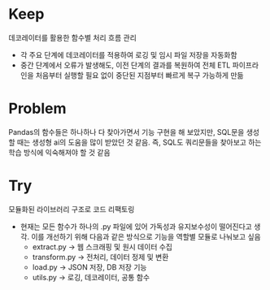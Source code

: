 # Keep
데코레이터를 활용한 함수별 처리 흐름 관리
- 각 주요 단계에 데코레이터를 적용하여 로깅 및 임시 파일 저장을 자동화함
- 중간 단계에서 오류가 발생해도, 이전 단계의 결과를 복원하여 전체 ETL 파이프라인을 처음부터 실행할 필요 없이 중단된 지점부터 빠르게 복구 가능하게 만듦

# Problem
Pandas의 함수들은 하나하나 다 찾아가면서 기능 구현을 해 보았지만, SQL문을 생성할 때는 생성형 ai의 도움을 많이 받았던 것 같음. 즉, SQL도 쿼리문들을 찾아보고 하는 학습 방식에 익숙해져야 할 것 같음

# Try
모듈화된 라이브러리 구조로 코드 리팩토링
- 현재는 모든 함수가 하나의 .py 파일에 있어 가독성과 유지보수성이 떨어진다고 생각. 이를 개선하기 위해 다음과 같은 방식으로 기능을 역할별 모듈로 나눠보고 싶음
    - extract.py → 웹 스크래핑 및 원시 데이터 수집
    - transform.py → 전처리, 데이터 정제 및 변환
    - load.py → JSON 저장, DB 저장 기능
    - utils.py → 로깅, 데코레이터, 공통 함수